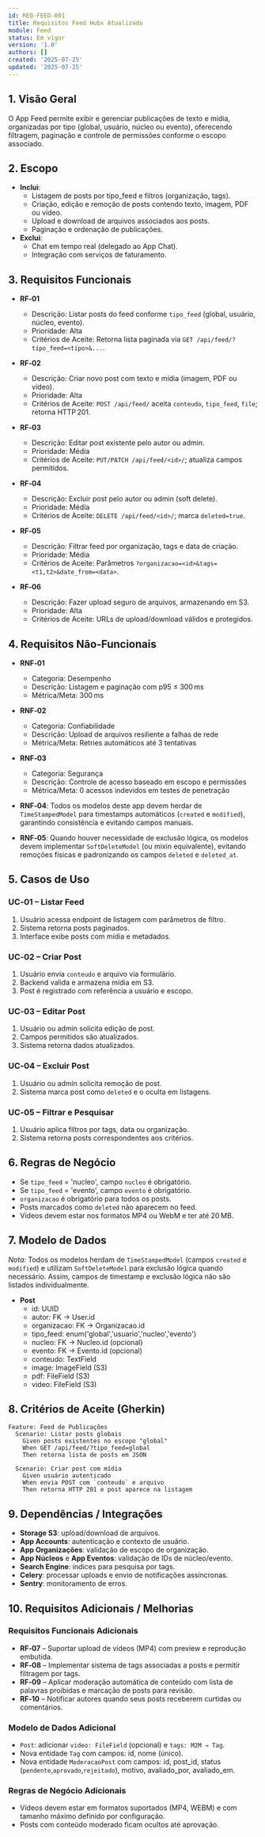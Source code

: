 ```yaml
---
id: REQ-FEED-001
title: Requisitos Feed Hubx Atualizado
module: Feed
status: Em vigor
version: '1.0'
authors: []
created: '2025-07-25'
updated: '2025-07-25'
---
```


## 1. Visão Geral

O App Feed permite exibir e gerenciar publicações de texto e mídia, organizadas por tipo (global, usuário, núcleo ou evento), oferecendo filtragem, paginação e controle de permissões conforme o escopo associado.


## 2. Escopo


- **Inclui**:  
  - Listagem de posts por tipo_feed e filtros (organização, tags).  
  - Criação, edição e remoção de posts contendo texto, imagem, PDF ou vídeo.
  - Upload e download de arquivos associados aos posts.  
  - Paginação e ordenação de publicações.  
- **Exclui**:  
  - Chat em tempo real (delegado ao App Chat).  
  - Integração com serviços de faturamento.


## 3. Requisitos Funcionais

- **RF‑01**  
  - Descrição: Listar posts do feed conforme `tipo_feed` (global, usuário, núcleo, evento).  
  - Prioridade: Alta  
  - Critérios de Aceite: Retorna lista paginada via `GET /api/feed/?tipo_feed=<tipo>&...`.  

- **RF‑02**
  - Descrição: Criar novo post com texto e mídia (imagem, PDF ou vídeo).
  - Prioridade: Alta  
  - Critérios de Aceite: `POST /api/feed/` aceita `conteudo`, `tipo_feed`, `file`; retorna HTTP 201.  

- **RF‑03**  
  - Descrição: Editar post existente pelo autor ou admin.  
  - Prioridade: Média  
  - Critérios de Aceite: `PUT/PATCH /api/feed/<id>/`; atualiza campos permitidos.  

- **RF‑04**  
  - Descrição: Excluir post pelo autor ou admin (soft delete).  
  - Prioridade: Média  
  - Critérios de Aceite: `DELETE /api/feed/<id>/`; marca `deleted=true`.  

- **RF‑05**  
  - Descrição: Filtrar feed por organização, tags e data de criação.  
  - Prioridade: Média  
  - Critérios de Aceite: Parâmetros `?organizacao=<id>&tags=<t1,t2>&date_from=<data>`.  

- **RF‑06**  
  - Descrição: Fazer upload seguro de arquivos, armazenando em S3.  
  - Prioridade: Alta  
  - Critérios de Aceite: URLs de upload/download válidos e protegidos.


## 4. Requisitos Não‑Funcionais

- **RNF‑01**  
  - Categoria: Desempenho  
  - Descrição: Listagem e paginação com p95 ≤ 300 ms  
  - Métrica/Meta: 300 ms  

- **RNF‑02**  
  - Categoria: Confiabilidade  
  - Descrição: Upload de arquivos resiliente a falhas de rede  
  - Métrica/Meta: Retries automáticos até 3 tentativas  

- **RNF‑03**  
  - Categoria: Segurança  
  - Descrição: Controle de acesso baseado em escopo e permissões  
  - Métrica/Meta: 0 acessos indevidos em testes de penetração  


- **RNF‑04**: Todos os modelos deste app devem herdar de `TimeStampedModel` para timestamps automáticos (`created` e `modified`), garantindo consistência e evitando campos manuais.
- **RNF‑05**: Quando houver necessidade de exclusão lógica, os modelos devem implementar `SoftDeleteModel` (ou mixin equivalente), evitando remoções físicas e padronizando os campos `deleted` e `deleted_at`.


## 5. Casos de Uso

### UC‑01 – Listar Feed
1. Usuário acessa endpoint de listagem com parâmetros de filtro.  
2. Sistema retorna posts paginados.  
3. Interface exibe posts com mídia e metadados.

### UC‑02 – Criar Post
1. Usuário envia `conteudo` e arquivo via formulário.  
2. Backend valida e armazena mídia em S3.  
3. Post é registrado com referência a usuário e escopo.

### UC‑03 – Editar Post
1. Usuário ou admin solicita edição de post.  
2. Campos permitidos são atualizados.  
3. Sistema retorna dados atualizados.

### UC‑04 – Excluir Post
1. Usuário ou admin solicita remoção de post.  
2. Sistema marca post como `deleted` e o oculta em listagens.

### UC‑05 – Filtrar e Pesquisar
1. Usuário aplica filtros por tags, data ou organização.  
2. Sistema retorna posts correspondentes aos critérios.


## 6. Regras de Negócio


- Se `tipo_feed` = 'nucleo', campo `nucleo` é obrigatório.  
- Se `tipo_feed` = 'evento', campo `evento` é obrigatório.
- `organizacao` é obrigatório para todos os posts.
- Posts marcados como `deleted` não aparecem no feed.
- Vídeos devem estar nos formatos MP4 ou WebM e ter até 20 MB.


## 7. Modelo de Dados


*Nota:* Todos os modelos herdam de `TimeStampedModel` (campos `created` e `modified`) e utilizam `SoftDeleteModel` para exclusão lógica quando necessário. Assim, campos de timestamp e exclusão lógica não são listados individualmente.

- **Post**  
  - id: UUID  
  - autor: FK → User.id  
  - organizacao: FK → Organizacao.id  
  - tipo_feed: enum('global','usuario','nucleo','evento')  
  - nucleo: FK → Nucleo.id (opcional)  
  - evento: FK → Evento.id (opcional)
  - conteudo: TextField
  - image: ImageField (S3)
  - pdf: FileField (S3)
  - video: FileField (S3)


## 8. Critérios de Aceite (Gherkin)


```gherkin
Feature: Feed de Publicações
  Scenario: Listar posts globais
    Given posts existentes no escopo "global"
    When GET /api/feed/?tipo_feed=global
    Then retorna lista de posts em JSON

  Scenario: Criar post com mídia
    Given usuário autenticado
    When envia POST com `conteudo` e arquivo
    Then retorna HTTP 201 e post aparece na listagem
```


## 9. Dependências / Integrações


- **Storage S3**: upload/download de arquivos.  
- **App Accounts**: autenticação e contexto de usuário.  
- **App Organizações**: validação de escopo de organização.  
- **App Núcleos** e **App Eventos**: validação de IDs de núcleo/evento.  
- **Search Engine**: índices para pesquisa por tags.  
- **Celery**: processar uploads e envio de notificações assíncronas.  
- **Sentry**: monitoramento de erros.


## 10. Requisitos Adicionais / Melhorias

### Requisitos Funcionais Adicionais
- **RF‑07** – Suportar upload de vídeos (MP4) com preview e reprodução embutida.  
- **RF‑08** – Implementar sistema de tags associadas a posts e permitir filtragem por tags.  
- **RF‑09** – Aplicar moderação automática de conteúdo com lista de palavras proibidas e marcação de posts para revisão.  
- **RF‑10** – Notificar autores quando seus posts receberem curtidas ou comentários.  

### Modelo de Dados Adicional
- `Post`: adicionar `video: FileField` (opcional) e `tags: M2M → Tag`.  
- Nova entidade `Tag` com campos: id, nome (único).  
- Nova entidade `ModeracaoPost` com campos: id, post_id, status (`pendente`,`aprovado`,`rejeitado`), motivo, avaliado_por, avaliado_em.  

### Regras de Negócio Adicionais
- Vídeos devem estar em formatos suportados (MP4, WEBM) e com tamanho máximo definido por configuração.  
- Posts com conteúdo moderado ficam ocultos até aprovação.

